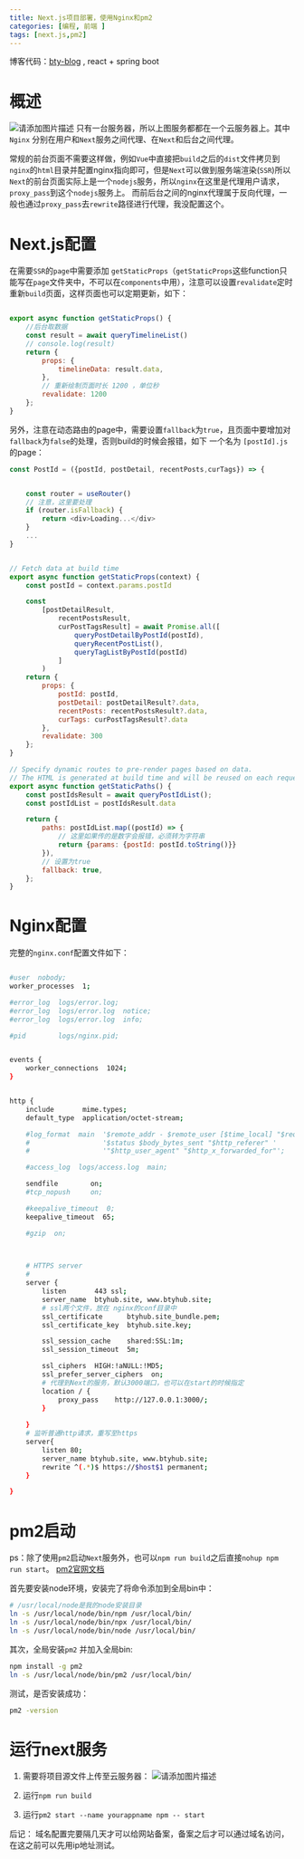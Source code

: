 ```yaml
---
title: Next.js项目部署，使用Nginx和pm2
categories: [编程, 前端 ]
tags: [next.js,pm2]
---
```


博客代码：[bty-blog](https://github.com/bty834/bty-blog) , react + spring boot

# 概述
![请添加图片描述](/assets/2023/01/10/1.png)
只有一台服务器，所以上图服务都都在一个云服务器上。其中`Nginx` 分别在用户和`Next`服务之间代理、在`Next`和后台之间代理。

常规的前台页面不需要这样做，例如`Vue`中直接把`build`之后的`dist`文件拷贝到`nginx`的`html`目录并配置nginx指向即可，但是`Next`可以做到服务端渲染(`SSR`)所以`Next`的前台页面实际上是一个`nodejs`服务，所以`nginx`在这里是代理用户请求，`proxy_pass`到这个`nodejs`服务上。
而前后台之间的nginx代理属于反向代理，一般也通过`proxy_pass`去`rewrite`路径进行代理，我没配置这个。
# Next.js配置
在需要`SSR`的`page`中需要添加 `getStaticProps`（`getStaticProps`这些function只能写在`page`文件夹中，不可以在`components`中用），注意可以设置`revalidate`定时重新`build`页面，这样页面也可以定期更新，如下：
```javascript

export async function getStaticProps() {
	//后台取数据
    const result = await queryTimelineList()
    // console.log(result)
    return {
        props: {
            timelineData: result.data,
        },
        // 重新绘制页面时长 1200 ，单位秒
        revalidate: 1200
    };
}
```
另外，注意在动态路由的page中，需要设置`fallback`为`true`，且页面中要增加对`fallback`为`false`的处理，否则build的时候会报错，如下 一个名为 `[postId].js`的page：
```javascript
const PostId = ({postId, postDetail, recentPosts,curTags}) => {


    const router = useRouter()
	// 注意，这里要处理
    if (router.isFallback) {
        return <div>Loading...</div>
    }
    ...
}


// Fetch data at build time
export async function getStaticProps(context) {
    const postId = context.params.postId

    const
        [postDetailResult,
            recentPostsResult,
            curPostTagsResult] = await Promise.all([
                queryPostDetailByPostId(postId),
                queryRecentPostList(),
                queryTagListByPostId(postId)
            ]
        )
    return {
        props: {
            postId: postId,
            postDetail: postDetailResult?.data,
            recentPosts: recentPostsResult?.data,
            curTags: curPostTagsResult?.data
        },
        revalidate: 300
    };
}

// Specify dynamic routes to pre-render pages based on data.
// The HTML is generated at build time and will be reused on each request.
export async function getStaticPaths() {
    const postIdsResult = await queryPostIdList();
    const postIdList = postIdsResult.data

    return {
        paths: postIdList.map((postId) => {
        	// 这里如果传的是数字会报错，必须转为字符串
            return {params: {postId: postId.toString()}}
        }),
        // 设置为true
        fallback: true,
    };
}

```

# Nginx配置
完整的`nginx.conf`配置文件如下：
```bash

#user  nobody;
worker_processes  1;

#error_log  logs/error.log;
#error_log  logs/error.log  notice;
#error_log  logs/error.log  info;

#pid        logs/nginx.pid;


events {
    worker_connections  1024;
}


http {
    include       mime.types;
    default_type  application/octet-stream;

    #log_format  main  '$remote_addr - $remote_user [$time_local] "$request" '
    #                  '$status $body_bytes_sent "$http_referer" '
    #                  '"$http_user_agent" "$http_x_forwarded_for"';

    #access_log  logs/access.log  main;

    sendfile        on;
    #tcp_nopush     on;

    #keepalive_timeout  0;
    keepalive_timeout  65;

    #gzip  on;

    

    # HTTPS server
    #
    server {
        listen       443 ssl;
        server_name  btyhub.site, www.btyhub.site;
		# ssl两个文件，放在 nginx的conf目录中
        ssl_certificate      btyhub.site_bundle.pem;
        ssl_certificate_key  btyhub.site.key;

        ssl_session_cache    shared:SSL:1m;
        ssl_session_timeout  5m;

        ssl_ciphers  HIGH:!aNULL:!MD5;
        ssl_prefer_server_ciphers  on;
		# 代理到Next的服务，默认3000端口，也可以在start的时候指定
        location / {
            proxy_pass    http://127.0.0.1:3000/;
        }
		
    }
    # 监听普通http请求，重写至https
	server{
		listen 80;
		server_name btyhub.site, www.btyhub.site;
		rewrite ^(.*)$ https://$host$1 permanent;
	}

}

```

# pm2启动


ps：除了使用`pm2`启动`Next`服务外，也可以`npm run build`之后直接`nohup npm run start`。
[pm2官网文档](https://pm2.keymetrics.io/docs/usage/quick-start/)

首先要安装node环境，安装完了将命令添加到全局bin中：
```bash
# /usr/local/node是我的node安装目录
ln -s /usr/local/node/bin/npm /usr/local/bin/
ln -s /usr/local/node/bin/npx /usr/local/bin/
ln -s /usr/local/node/bin/node /usr/local/bin/
```
其次，全局安装`pm2` 并加入全局bin:
```bash
npm install -g pm2
ln -s /usr/local/node/bin/pm2 /usr/local/bin/
```
测试，是否安装成功：
```bash
pm2 -version
```

# 运行next服务
1. 需要将项目源文件上传至云服务器：
![请添加图片描述](/assets/2023/01/10/2.png)

2. 运行`npm run build`

3. 运行`pm2 start --name yourappname npm -- start`



后记：
域名配置完要隔几天才可以给网站备案，备案之后才可以通过域名访问，在这之前可以先用ip地址测试。

 
